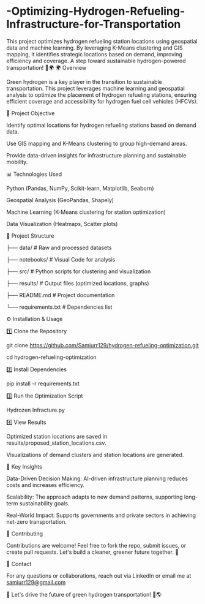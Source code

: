 # -Optimizing-Hydrogen-Refueling-Infrastructure-for-Transportation
This project optimizes hydrogen refueling station locations using geospatial data and machine learning. By leveraging K-Means clustering and GIS mapping, it identifies strategic locations based on demand, improving efficiency and coverage. A step toward sustainable hydrogen-powered transportation! 🚀🌍
🌍 Overview



Green hydrogen is a key player in the transition to sustainable transportation. This project leverages machine learning and geospatial analysis to optimize the placement of hydrogen refueling stations, ensuring efficient coverage and accessibility for hydrogen fuel cell vehicles (HFCVs).



🔬 Project Objective



Identify optimal locations for hydrogen refueling stations based on demand data.



Use GIS mapping and K-Means clustering to group high-demand areas.



Provide data-driven insights for infrastructure planning and sustainable mobility.



📊 Technologies Used



Python (Pandas, NumPy, Scikit-learn, Matplotlib, Seaborn)



Geospatial Analysis (GeoPandas, Shapely)



Machine Learning (K-Means clustering for station optimization)



Data Visualization (Heatmaps, Scatter plots)



📁 Project Structure



├── data/                      # Raw and processed datasets

├── notebooks/                 # Visual Code for analysis

├── src/                       # Python scripts for clustering and visualization

├── results/                   # Output files (optimized locations, graphs)

├── README.md                  # Project documentation

└── requirements.txt            # Dependencies list



⚙️ Installation & Usage



1️⃣ Clone the Repository



git clone https://github.com/Samiurr129/hydrogen-refueling-optimization.git

cd hydrogen-refueling-optimization



2️⃣ Install Dependencies



pip install -r requirements.txt



3️⃣ Run the Optimization Script



Hydrozen Infracture.py



4️⃣ View Results



Optimized station locations are saved in results/proposed_station_locations.csv.



Visualizations of demand clusters and station locations are generated.



📌 Key Insights



Data-Driven Decision Making: AI-driven infrastructure planning reduces costs and increases efficiency.



Scalability: The approach adapts to new demand patterns, supporting long-term sustainability goals.



Real-World Impact: Supports governments and private sectors in achieving net-zero transportation.



🤝 Contributing



Contributions are welcome! Feel free to fork the repo, submit issues, or create pull requests. Let's build a cleaner, greener future together. 🌱




📧 Contact



For any questions or collaborations, reach out via LinkedIn or email me at samiurr129@gmail.com



🚗 Let's drive the future of green hydrogen transportation! 🔋🌎

